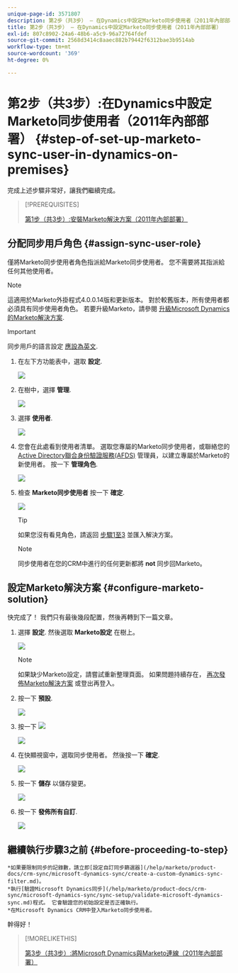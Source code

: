 ```yaml
---
unique-page-id: 3571807
description: 第2步（共3步） — 在Dynamics中設定Marketo同步使用者（2011年內部部署） — Marketo檔案 — 產品檔案
title: 第2步（共3步） — 在Dynamics中設定Marketo同步使用者（2011年內部部署）
exl-id: 807c8902-24a6-48b6-a5c9-96a72764fdef
source-git-commit: 2568d3414c8aaec882b79442f6312bae3b9514ab
workflow-type: tm+mt
source-wordcount: '369'
ht-degree: 0%

---
```


# 第2步（共3步）:在Dynamics中設定Marketo同步使用者（2011年內部部署） {#step-of-set-up-marketo-sync-user-in-dynamics-on-premises}

完成上述步驟非常好，讓我們繼續完成。

>[!PREREQUISITES]
>
>[第1步（共3步）:安裝Marketo解決方案（2011年內部部署）](/help/marketo/product-docs/crm-sync/microsoft-dynamics-sync/sync-setup/microsoft-dynamics-2011-on-premises/step-1-of-3-install.md)

## 分配同步用戶角色 {#assign-sync-user-role}

僅將Marketo同步使用者角色指派給Marketo同步使用者。 您不需要將其指派給任何其他使用者。

>[!NOTE]
>
>這適用於Marketo外掛程式4.0.0.14版和更新版本。 對於較舊版本，所有使用者都必須具有同步使用者角色。 若要升級Marketo，請參閱 [升級Microsoft Dynamics的Marketo解決方案](/help/marketo/product-docs/crm-sync/microsoft-dynamics-sync/sync-setup/update-the-marketo-solution-for-microsoft-dynamics.md).

>[!IMPORTANT]
>
>同步用戶的語言設定 [應設為英文](https://portal.dynamics365support.com/knowledgebase/article/KA-01201/en-us).

1. 在左下方功能表中，選取 **設定**.

   ![](assets/image2015-4-2-14-3a2-3a40.png)

1. 在樹中，選擇 **管理**.

   ![](assets/image2015-4-2-14-3a3-3a30.png)

1. 選擇 **使用者**.

   ![](assets/image2015-4-2-14-3a4-3a37.png)

1. 您會在此處看到使用者清單。 選取您專屬的Marketo同步使用者，或聯絡您的 [Active Directory聯合身份驗證服務(AFDS)](https://msdn.microsoft.com/en-us/library/bb897402.aspx) 管理員，以建立專屬於Marketo的新使用者。 按一下 **管理角色**.

   ![](assets/image2015-4-2-14-3a11-3a7.png)

1. 檢查 **Marketo同步使用者** 按一下 **確定**.

   ![](assets/image2015-4-2-14-3a15-3a0.png)

   >[!TIP]
   >
   >如果您沒有看見角色，請返回 [步驟1至3](/help/marketo/product-docs/crm-sync/microsoft-dynamics-sync/sync-setup/microsoft-dynamics-2011-on-premises/step-1-of-3-install.md) 並匯入解決方案。

   >[!NOTE]
   >
   >同步使用者在您的CRM中進行的任何更新都將 **not** 同步回Marketo。

## 設定Marketo解決方案 {#configure-marketo-solution}

快完成了！ 我們只有最後幾段配置，然後再轉到下一篇文章。

1. 選擇 **設定**. 然後選取 **Marketo設定** 在樹上。

   ![](assets/image2015-4-2-14-3a20-3a51.png)

   >[!NOTE]
   >
   >如果缺少Marketo設定，請嘗試重新整理頁面。 如果問題持續存在， [再次發佈Marketo解決方案](/help/marketo/product-docs/crm-sync/microsoft-dynamics-sync/sync-setup/microsoft-dynamics-2011-on-premises/step-1-of-3-install.md) 或登出再登入。

1. 按一下 **預設**.

   ![](assets/image2015-4-2-14-3a27-3a30.png)

1. 按一下 ![](assets/image2015-4-2-14-3a29-3a1.png)

   ![](assets/image2015-4-2-14-3a28-3a40.png)

1. 在快顯視窗中，選取同步使用者。 然後按一下 **確定**.

   ![](assets/image2015-4-2-14-3a32-3a43.png)

1. 按一下 **儲存** 以儲存變更。

   ![](assets/image2015-4-2-14-3a34-3a15.png)

1. 按一下 **發佈所有自訂**.

   ![](assets/publish-all-customizations1.png)

## 繼續執行步驟3之前 {#before-proceeding-to-step}

    *如果要限制同步的記錄數，請立即[設定自訂同步篩選器](/help/marketo/product-docs/crm-sync/microsoft-dynamics-sync/create-a-custom-dynamics-sync-filter.md)。
    *執行[驗證Microsoft Dynamics同步](/help/marketo/product-docs/crm-sync/microsoft-dynamics-sync/sync-setup/validate-microsoft-dynamics-sync.md)程式。 它會驗證您的初始設定是否正確執行。
    *在Microsoft Dynamics CRM中登入Marketo同步使用者。

幹得好！

>[!MORELIKETHIS]
>
>[第3步（共3步）:將Microsoft Dynamics與Marketo連線（2011年內部部署）](/help/marketo/product-docs/crm-sync/microsoft-dynamics-sync/sync-setup/microsoft-dynamics-2011-on-premises/step-3-of-3-connect.md)
